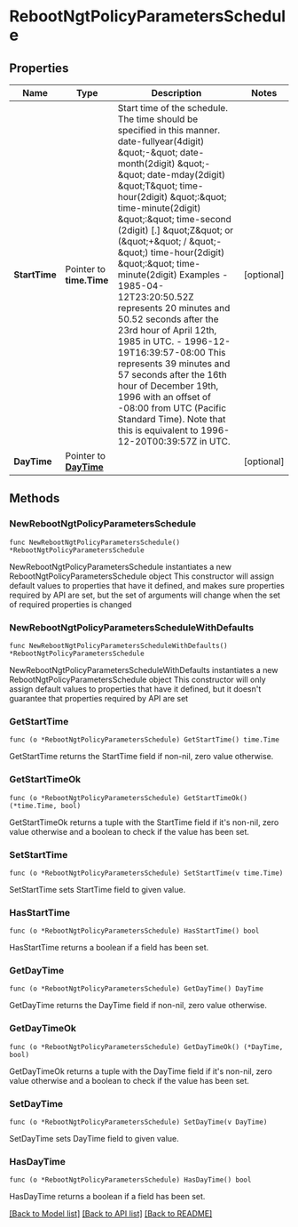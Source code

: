 # RebootNgtPolicyParametersSchedule

## Properties

Name | Type | Description | Notes
------------ | ------------- | ------------- | -------------
**StartTime** | Pointer to **time.Time** | Start time of the schedule. The time should be specified in this manner. date-fullyear(4digit) \&quot;-\&quot; date-month(2digit) \&quot;-\&quot; date-mday(2digit) \&quot;T\&quot; time-hour(2digit) \&quot;:\&quot; time-minute(2digit) \&quot;:\&quot; time-second (2digit) [.] \&quot;Z\&quot;  or (\&quot;+\&quot; / \&quot;-\&quot;) time-hour(2digit) \&quot;:\&quot; time-minute(2digit) Examples - 1985-04-12T23:20:50.52Z represents 20 minutes and 50.52 seconds   after the 23rd hour of April 12th, 1985 in UTC. - 1996-12-19T16:39:57-08:00 This represents 39 minutes and 57   seconds after the 16th hour of December 19th, 1996 with an offset   of -08:00 from UTC (Pacific Standard Time).   Note that this is equivalent to 1996-12-20T00:39:57Z in UTC.  | [optional] 
**DayTime** | Pointer to [**DayTime**](DayTime.md) |  | [optional] 

## Methods

### NewRebootNgtPolicyParametersSchedule

`func NewRebootNgtPolicyParametersSchedule() *RebootNgtPolicyParametersSchedule`

NewRebootNgtPolicyParametersSchedule instantiates a new RebootNgtPolicyParametersSchedule object
This constructor will assign default values to properties that have it defined,
and makes sure properties required by API are set, but the set of arguments
will change when the set of required properties is changed

### NewRebootNgtPolicyParametersScheduleWithDefaults

`func NewRebootNgtPolicyParametersScheduleWithDefaults() *RebootNgtPolicyParametersSchedule`

NewRebootNgtPolicyParametersScheduleWithDefaults instantiates a new RebootNgtPolicyParametersSchedule object
This constructor will only assign default values to properties that have it defined,
but it doesn't guarantee that properties required by API are set

### GetStartTime

`func (o *RebootNgtPolicyParametersSchedule) GetStartTime() time.Time`

GetStartTime returns the StartTime field if non-nil, zero value otherwise.

### GetStartTimeOk

`func (o *RebootNgtPolicyParametersSchedule) GetStartTimeOk() (*time.Time, bool)`

GetStartTimeOk returns a tuple with the StartTime field if it's non-nil, zero value otherwise
and a boolean to check if the value has been set.

### SetStartTime

`func (o *RebootNgtPolicyParametersSchedule) SetStartTime(v time.Time)`

SetStartTime sets StartTime field to given value.

### HasStartTime

`func (o *RebootNgtPolicyParametersSchedule) HasStartTime() bool`

HasStartTime returns a boolean if a field has been set.

### GetDayTime

`func (o *RebootNgtPolicyParametersSchedule) GetDayTime() DayTime`

GetDayTime returns the DayTime field if non-nil, zero value otherwise.

### GetDayTimeOk

`func (o *RebootNgtPolicyParametersSchedule) GetDayTimeOk() (*DayTime, bool)`

GetDayTimeOk returns a tuple with the DayTime field if it's non-nil, zero value otherwise
and a boolean to check if the value has been set.

### SetDayTime

`func (o *RebootNgtPolicyParametersSchedule) SetDayTime(v DayTime)`

SetDayTime sets DayTime field to given value.

### HasDayTime

`func (o *RebootNgtPolicyParametersSchedule) HasDayTime() bool`

HasDayTime returns a boolean if a field has been set.


[[Back to Model list]](../README.md#documentation-for-models) [[Back to API list]](../README.md#documentation-for-api-endpoints) [[Back to README]](../README.md)


